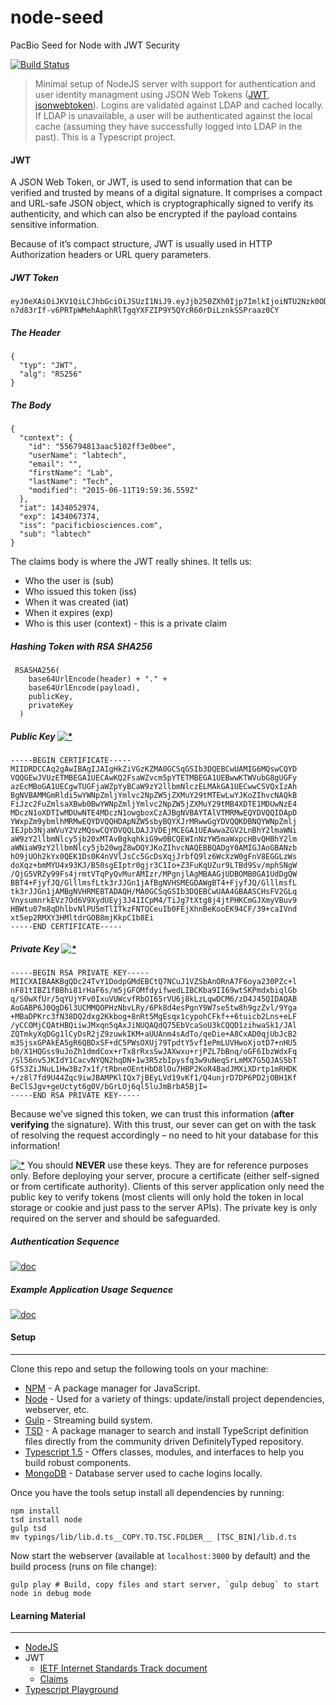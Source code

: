 # node-seed
PacBio Seed for Node with JWT Security

[![Build Status](https://cdn.rawgit.com/pacbiodev/resources/master/svgs/build-passed.svg)](https://github.com/pacbiodev/node-seed)
> Minimal setup of NodeJS server with support for authentication and user identity managment using JSON Web Tokens ([JWT](http://jwt.io), [jsonwebtoken](https://www.npmjs.com/package/jsonwebtoken)). Logins are validated against LDAP and cached locally. If LDAP is unavailable, a user will be authenticated against the local cache (assuming they have successfully logged into LDAP in the past). This is a Typescript project.

#### JWT
A JSON Web Token, or JWT, is used to send information that can be verified and trusted by means of a digital signature. It comprises a compact and URL-safe JSON object, which is cryptographically signed to verify its authenticity, and which can also be encrypted if the payload contains sensitive information.

Because of it’s compact structure, JWT is usually used in HTTP Authorization headers or URL query parameters.

##### JWT Token
```
eyJ0eXAiOiJKV1QiLCJhbGciOiJSUzI1NiJ9.eyJjb250ZXh0Ijp7ImlkIjoiNTU2Nzk0ODEzYWFjNTEwMmZmM2UwYmVlIiwidXNlck5hbWUiOiJsYWJ0ZWNoIiwiZW1haWwiOiIiLCJmaXJzdE5hbWUiOiJMYWIiLCJsYXN0TmFtZSI6IlRlY2giLCJtb2RpZmllZCI6IjIwMTUtMDYtMTFUMTk6NTk6MzYuNTU5WiJ9LCJpYXQiOjE0MzQwNTI5NzQsImV4cCI6MTQzNDA2NzM3NCwiaXNzIjoicGFjaWZpY2Jpb3NjaWVuY2VzLmNvbSIsInN1YiI6ImxhYnRlY2gifQ.FUa0eUei7VDup__c6qu6cHUkHuV73k4nRT1TDa6yoEyoLuvq086tc7WezVScZ_ESc4xuq4idzuoptXMKPNZ1xG3IfbJDy6CozAKX3W1JXwnwVs-n7d83rIf-v6PRTpWMehAaphRlTgqYXFZIP9Y5QYcR60rDiLznkSSPraaz0CY
```

##### The Header
```
{
  "typ": "JWT",
  "alg": "RS256"
}
```

##### The Body
```
{
  "context": {
    "id": "556794813aac5102ff3e0bee",
    "userName": "labtech",
    "email": "",
    "firstName": "Lab",
    "lastName": "Tech",
    "modified": "2015-06-11T19:59:36.559Z"
  },
  "iat": 1434052974,
  "exp": 1434067374,
  "iss": "pacificbiosciences.com",
  "sub": "labtech"
}
```
The claims body is where the JWT really shines. It tells us:
- Who the user is (sub)
- Who issued this token (iss)
- When it was created (iat)
- When it expires (exp)
- Who is this user (context) - this is a private claim


##### Hashing Token with RSA SHA256
```
 RSASHA256(
    base64UrlEncode(header) + "." +
    base64UrlEncode(payload),
    publicKey,
    privateKey
  )
```

##### Public Key [![*](https://github.com/pacbiodev/resources/blob/master/images/12x12/warning.png)](#cert-warning)
```
-----BEGIN CERTIFICATE-----
MIIDRDCCAq2gAwIBAgIJAIgHkZiVGzKZMA0GCSqGSIb3DQEBCwUAMIG6MQswCQYD
VQQGEwJVUzETMBEGA1UECAwKQ2FsaWZvcm5pYTETMBEGA1UEBwwKTWVubG8gUGFy
azEcMBoGA1UECgwTUGFjaWZpYyBCaW9zY2llbmNlczELMAkGA1UECwwCSVQxIzAh
BgNVBAMMGmRldi5wYWNpZmljYmlvc2NpZW5jZXMuY29tMTEwLwYJKoZIhvcNAQkB
FiJzc2FuZmlsaXBwb0BwYWNpZmljYmlvc2NpZW5jZXMuY29tMB4XDTE1MDUwNzE4
MDczN1oXDTIwMDUwNTE4MDczN1owgboxCzAJBgNVBAYTAlVTMRMwEQYDVQQIDApD
YWxpZm9ybmlhMRMwEQYDVQQHDApNZW5sbyBQYXJrMRwwGgYDVQQKDBNQYWNpZmlj
IEJpb3NjaWVuY2VzMQswCQYDVQQLDAJJVDEjMCEGA1UEAwwaZGV2LnBhY2lmaWNi
aW9zY2llbmNlcy5jb20xMTAvBgkqhkiG9w0BCQEWInNzYW5maWxpcHBvQHBhY2lm
aWNiaW9zY2llbmNlcy5jb20wgZ8wDQYJKoZIhvcNAQEBBQADgY0AMIGJAoGBANzb
hO9jUOh2kYx0QEK1Ds0K4nVVlJsCc5GcDsXqjJrbfQ9lz6WcXzW0gFnV8EGGLzWs
doXqz+bmMYU4x93KJ/B50sgEIptr0gjr3C1Io+Z3FuKqUZur9LTBd9Sv/mphSNgW
/QjG5VRZy99Fs4jrmtVTqPyQvMurAMIzr/MPgnjlAgMBAAGjUDBOMB0GA1UdDgQW
BBT4+FjyfJQ/GlllmsfLtk3rJJGn1jAfBgNVHSMEGDAWgBT4+FjyfJQ/GlllmsfL
tk3rJJGn1jAMBgNVHRMEBTADAQH/MA0GCSqGSIb3DQEBCwUAA4GBAASCHsFV2GLq
VnysumnrkEVz7Od6V9XydUEyj3J41ICpM4/TiJg7tXtg8j4jtPHKCmGJXmyVBuv9
HBWtu07m8qDhlbvNlPU5mTlITkzFNTQCeuIb0FEjXhnBeKooEK94CF/39+caIVnd
xt5ep2RMXY3HMltdrGOB8mjKkpC1b8Ei
-----END CERTIFICATE-----
```

##### Private Key [![*](https://github.com/pacbiodev/resources/blob/master/images/12x12/warning.png)](#cert-warning)
```
-----BEGIN RSA PRIVATE KEY-----
MIICXAIBAAKBgQDc24TvY1DodpGMdEBCtQ7NCuJ1VZSbAnORnA7F6oya230PZc+l
nF81tIBZ1fBBhi81rHaF6s/m5jGFOMfdyifwedLIBCKba9II69wtSKPmdxbiqlGb
q/S0wXfUr/5qYUjYFv0IxuVUWcvfRbOI65rVU6j8kLzLqwDCM6/zD4J45QIDAQAB
AoGABP6J0QgD6l3UCMMQOPHzNbvLRy/6Pk8d4esPgnY9W7se5tw8h9gzZvl/9Yga
+MBaDPKrc3fN38DQ2dxg2Kkbog+8nRt5MgEsqx1cypohCFkf++6tuicb2Lns+eLF
/yCCOMjCQAtHBQiiwJMxqn5qAxJiNUQAQdQ75EbVcaSoU3kCQQD1zihwaSk1/JAl
ZQTmkyXqDGg1lCyDsR2jZ9zuwkIKM+aUUAnm4sAdTo/qeDie+A8CxAD0qjUbJcB2
m3SjsxGPAkEA5gR6QBDxSF+dC5PWsOXUj79TpdtY5vf1ePmLUVHwoXjotD7+nHU5
b0/X1HQGss9uJoZh1dmdCox+rTx8rRxsSwJAXwxu+rjPZL7bBnq/oGF6IbzWdxFq
/Sl56nv5JKIdY1CacvNYQN2hqDN+1w3R5zbIpysfq3w9uNeqSrLmMX7G5QJAS5bT
GfS3ZiJNuL1Hw3Bz7x1f/tRbneOEntHbD8lOu7HBP2KoR4BadJMXiXDrtp1mRHDK
+/z8l7fd9U44Zqc9iwJBAMPKlIQx7jBEyLVd19vKf1/Q4unjrD7DP6PD2jOBH1Kf
BeClSJgv+geUctyt6g0V/bGrLOj6ql5luJmBrbA5BjI=
-----END RSA PRIVATE KEY-----
```
Because we’ve signed this token, we can trust this information (**after verifying** the signature). With this trust, our sever can get on with the task of resolving the request accordingly – no need to hit your database for this information!

<a id="cert-warning"></a>
[![*](https://github.com/pacbiodev/resources/blob/master/images/12x12/warning.png)](#cert-warning) You should **NEVER** use these keys. They are for reference purposes only. Before deploying your server, procure a certificate (either self-signed or from certificate authority). Clients of this server application only need the public key to verify tokens (most clients will only hold the token in local storage or cookie and just pass to the server APIs). The private key is only required on the server and should be safeguarded.

##### Authentication Sequence
<a id="sequence"></a>
[![doc](https://github.com/pacbiodev/node-seed/blob/master/docs/diagrams/auth-seq.png)](#sequence)

##### Example Application Usage Sequence
<a id="app-sequence"></a>
[![doc](https://github.com/pacbiodev/node-seed/blob/master/docs/diagrams/spa-seq.png)](#app-sequence)

#### Setup
----------
Clone this repo and setup the following tools on your machine:

- [NPM](https://www.npmjs.com/package/npm) - A package manager for JavaScript.
- [Node](http://nodejs.org) - Used for a variety of things: update/install project dependencies, webserver, etc.
- [Gulp](https://github.com/gulpjs/gulp/blob/master/docs/getting-started.md) - Streaming build system.
- [TSD](https://www.npmjs.com/package/tsd) - A package manager to search and install TypeScript definition files directly from the community driven DefinitelyTyped repository.
- [Typescript 1.5](http://www.typescriptlang.org/#Download) - Offers classes, modules, and interfaces to help you build robust components.
- [MongoDB](https://www.mongodb.org/downloads) - Database server used to cache logins locally.

Once you have the tools setup install all dependencies by running:
```shell
npm install
tsd install node
gulp tsd
mv typings/lib/lib.d.ts__COPY.TO.TSC.FOLDER__ [TSC_BIN]/lib.d.ts
```

Now start the webserver (available at `localhost:3000` by default) and the build process (runs on file change):

```shell
gulp play # Build, copy files and start server, `gulp debug` to start node in debug mode
```

#### Learning Material
----------------------
- [NodeJS](https://nodejs.org/)
- JWT
    - [IETF Internet Standards Track document](http://self-issued.info/docs/draft-ietf-oauth-json-web-token.html)
    - [Claims](http://www.iana.org/assignments/jwt/jwt.xhtml#claims)
- [Typescript Playground](http://www.typescriptlang.org/Playground)
